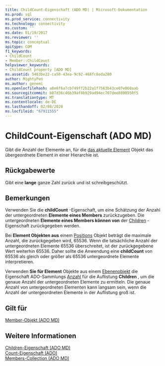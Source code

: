 ```yaml
---
title: ChildCount-Eigenschaft (ADO MD) | Microsoft-Dokumentation
ms.prod: sql
ms.prod_service: connectivity
ms.technology: connectivity
ms.custom: ''
ms.date: 01/19/2017
ms.reviewer: ''
ms.topic: conceptual
apitype: COM
f1_keywords:
- ChildCount
- Member::ChildCount
helpviewer_keywords:
- ChildCount property [ADO MD]
ms.assetid: 5463be22-ca50-43ea-9c92-468fc8eda280
author: MightyPen
ms.author: genemi
ms.openlocfilehash: a8e6f6a7cb749ff2b22a1f7563b43ce07e060aab
ms.sourcegitcommit: b87d36c46b39af8b929ad94ec707dee8800950f5
ms.translationtype: MT
ms.contentlocale: de-DE
ms.lasthandoff: 02/08/2020
ms.locfileid: "67911555"
---
```

# <a name="childcount-property-ado-md"></a>ChildCount-Eigenschaft (ADO MD)
Gibt die Anzahl der Elemente an, für die [das aktuelle Element](../../../ado/reference/ado-md-api/member-object-ado-md.md) Objekt das übergeordnete Element in einer Hierarchie ist.  
  
## <a name="return-values"></a>Rückgabewerte  
 Gibt eine **lange** ganze Zahl zurück und ist schreibgeschützt.  
  
## <a name="remarks"></a>Bemerkungen  
 Verwenden Sie die **childCount** -Eigenschaft, um eine Schätzung der Anzahl der untergeordneten **Elemente eines Members** zurückzugeben. Die untergeordneten **Elemente eines Members können von** der [Children](../../../ado/reference/ado-md-api/children-property-ado-md.md) -Eigenschaft zurückgegeben werden.  
  
 Bei **Element Objekten aus** einem [Positions](../../../ado/reference/ado-md-api/position-object-ado-md.md) Objekt beträgt die maximale Anzahl, die zurückgegeben wird, 65536. Wenn die tatsächliche Anzahl der untergeordneten Elemente 65536 überschreitet, ist der zurückgegebene Wert weiterhin 65536. Daher sollte die Anwendung eine **childCount** von 65536 als gleich oder größer als 65536 untergeordnete Elemente interpretieren.  
  
 Verwenden **Sie für Element** Objekte aus einem [Ebenenobjekt](../../../ado/reference/ado-md-api/level-object-ado-md.md) die Eigenschaft ADO-Sammlungs [Anzahl](../../../ado/reference/ado-api/count-property-ado.md) für die Auflistung **Children** , um die genaue Anzahl der untergeordneten Elemente zu ermitteln. Die genaue Anzahl von untergeordneten Elementen kann langsam sein, wenn die Anzahl der untergeordneten Elemente in der Auflistung groß ist.  
  
## <a name="applies-to"></a>Gilt für  
 [Member-Objekt (ADO MD)](../../../ado/reference/ado-md-api/member-object-ado-md.md)  
  
## <a name="see-also"></a>Weitere Informationen  
 [Children-Eigenschaft (ADO MD)](../../../ado/reference/ado-md-api/children-property-ado-md.md)   
 [Count-Eigenschaft (ADO)](../../../ado/reference/ado-api/count-property-ado.md)   
 [Members-Collection (ADO MD)](../../../ado/reference/ado-md-api/members-collection-ado-md.md)
